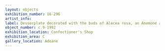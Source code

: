 ```yaml
---
layout: objects
exhibition_number: 16-296
artist_info: 
label: Desserplate decorated with the buds of Alecea rosa, an Anemone and leaves
object_number: c.9-1992
exhibition_location: Confectioner's Shop
exhibition_area: C
gallery_location: Adeane
---
```

